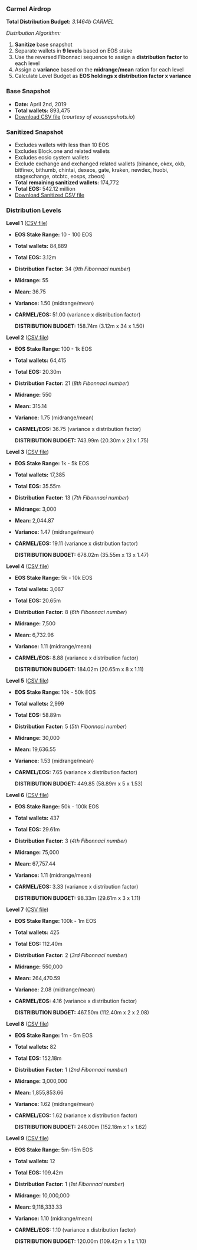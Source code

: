 ### Carmel Airdrop

**Total Distribution Budget:** *3.1464b CARMEL*

*Distribution Algorithm:*

1. **Sanitize** base snapshot
2. Separate wallets in **9 levels** based on EOS stake
3. Use the reversed Fibonnaci sequence to assign a **distribution factor** to each level
4. Assign a **variance** based on the **midrange/mean** ration for each level
5. Calculate Level Budget as **EOS holdings x distribution factor x variance**

### Base Snapshot
* **Date:** April 2nd, 2019
* **Total wallets:** 893,475
* [Download CSV file](https://www.eossnapshots.io/data/2019-04/20190402_account_snapshot.csv) (*courtesy of eossnapshots.io*)

### Sanitized Snapshot
* Excludes wallets with less than 10 EOS
* Excludes Block.one and related wallets
* Excludes eosio system wallets
* Exclude exchange and exchanged related wallets (binance, okex, okb, bitfinex, bithumb, chintai, dexeos, gate, kraken, newdex, huobi, stagexchange, otcbtc, eosps, zbeos)
* **Total remaining sanitized wallets:** 174,772
* **Total EOS:** 542.12 million
* [Download Sanitized CSV file](http://files.carmel.io/snapshots/eos_snapshot_20190402.sorted.csv)

### Distribution Levels

**Level 1** ([CSV file](http://files.carmel.io/snapshots/eos_snapshot_20190402_level1.sorted.csv))

* **EOS Stake Range:** 10 - 100 EOS
* **Total wallets:** 84,889
* **Total EOS:** 3.12m
* **Distribution Factor:** 34 (*9th Fibonnaci number*)
* **Midrange:** 55
* **Mean:** 36.75
* **Variance:** 1.50 (midrange/mean)
* **CARMEL/EOS:** 51.00 (variance x distribution factor)

  **DISTRIBUTION BUDGET:** 158.74m (3.12m x 34 x 1.50)

**Level 2** ([CSV file](http://files.carmel.io/snapshots/eos_snapshot_20190402_level2.sorted.csv))

* **EOS Stake Range:** 100 - 1k EOS
* **Total wallets:** 64,415
* **Total EOS:** 20.30m
* **Distribution Factor:** 21 (*8th Fibonnaci number*)
* **Midrange:** 550
* **Mean:** 315.14
* **Variance:** 1.75 (midrange/mean)
* **CARMEL/EOS:** 36.75 (variance x distribution factor)

  **DISTRIBUTION BUDGET:** 743.99m (20.30m x 21 x 1.75)

**Level 3** ([CSV file](http://files.carmel.io/snapshots/eos_snapshot_20190402_level3.sorted.csv))

* **EOS Stake Range:** 1k - 5k EOS
* **Total wallets:** 17,385
* **Total EOS:** 35.55m
* **Distribution Factor:** 13 (*7th Fibonnaci number*)
* **Midrange:** 3,000
* **Mean:** 2,044.87
* **Variance:** 1.47 (midrange/mean)
* **CARMEL/EOS:** 19.11 (variance x distribution factor)

  **DISTRIBUTION BUDGET:** 678.02m (35.55m x 13 x 1.47)

**Level 4** ([CSV file](http://files.carmel.io/snapshots/eos_snapshot_20190402_level4.sorted.csv))

* **EOS Stake Range:** 5k - 10k EOS
* **Total wallets:** 3,067
* **Total EOS:** 20.65m
* **Distribution Factor:** 8 (*6th Fibonnaci number*)
* **Midrange:** 7,500
* **Mean:** 6,732.96
* **Variance:** 1.11 (midrange/mean)
* **CARMEL/EOS:** 8.88 (variance x distribution factor)

  **DISTRIBUTION BUDGET:** 184.02m (20.65m x 8 x 1.11)

**Level 5** ([CSV file](http://files.carmel.io/snapshots/eos_snapshot_20190402_level5.sorted.csv))

* **EOS Stake Range:** 10k - 50k EOS
* **Total wallets:** 2,999
* **Total EOS:** 58.89m
* **Distribution Factor:** 5 (*5th Fibonnaci number*)
* **Midrange:** 30,000
* **Mean:** 19,636.55
* **Variance:** 1.53 (midrange/mean)
* **CARMEL/EOS:** 7.65 (variance x distribution factor)

  **DISTRIBUTION BUDGET:** 449.85 (58.89m x 5 x 1.53)

**Level 6** ([CSV file](http://files.carmel.io/snapshots/eos_snapshot_20190402_level6.sorted.csv))

* **EOS Stake Range:** 50k - 100k EOS
* **Total wallets:** 437
* **Total EOS:** 29.61m
* **Distribution Factor:** 3 (*4th Fibonnaci number*)
* **Midrange:** 75,000
* **Mean:** 67,757.44
* **Variance:** 1.11 (midrange/mean)
* **CARMEL/EOS:** 3.33 (variance x distribution factor)

  **DISTRIBUTION BUDGET:** 98.33m (29.61m x 3 x 1.11)

**Level 7** ([CSV file](http://files.carmel.io/snapshots/eos_snapshot_20190402_level7.sorted.csv))

* **EOS Stake Range:** 100k - 1m EOS
* **Total wallets:** 425
* **Total EOS:** 112.40m
* **Distribution Factor:** 2 (*3rd Fibonnaci number*)
* **Midrange:** 550,000
* **Mean:** 264,470.59
* **Variance:** 2.08 (midrange/mean)
* **CARMEL/EOS:** 4.16 (variance x distribution factor)

  **DISTRIBUTION BUDGET:** 467.50m (112.40m x 2 x 2.08)

**Level 8** ([CSV file](http://files.carmel.io/snapshots/eos_snapshot_20190402_level8.sorted.csv))

* **EOS Stake Range:** 1m - 5m EOS
* **Total wallets:** 82
* **Total EOS:** 152.18m
* **Distribution Factor:** 1 (*2nd Fibonnaci number*)
* **Midrange:** 3,000,000
* **Mean:** 1,855,853.66
* **Variance:** 1.62 (midrange/mean)
* **CARMEL/EOS:** 1.62 (variance x distribution factor)

  **DISTRIBUTION BUDGET:** 246.00m (152.18m x 1 x 1.62)

**Level 9** ([CSV file](http://files.carmel.io/snapshots/eos_snapshot_20190402_level9.sorted.csv))

* **EOS Stake Range:** 5m-15m EOS
* **Total wallets:** 12
* **Total EOS:** 109.42m
* **Distribution Factor:** 1 (*1st Fibonnaci number*)
* **Midrange:** 10,000,000
* **Mean:** 9,118,333.33
* **Variance:** 1.10 (midrange/mean)
* **CARMEL/EOS:** 1.10 (variance x distribution factor)

  **DISTRIBUTION BUDGET:** 120.00m (109.42m x 1 x 1.10)
